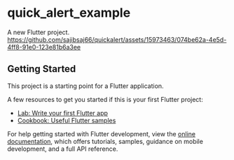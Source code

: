 # quick_alert_example

A new Flutter project.
https://github.com/sajibsaj66/quickalert/assets/15973463/074be62a-4e5d-4ff8-91e0-123e81b6a3ee  


## Getting Started

This project is a starting point for a Flutter application.

A few resources to get you started if this is your first Flutter project:

- [Lab: Write your first Flutter app](https://docs.flutter.dev/get-started/codelab)
- [Cookbook: Useful Flutter samples](https://docs.flutter.dev/cookbook)

For help getting started with Flutter development, view the
[online documentation](https://docs.flutter.dev/), which offers tutorials,
samples, guidance on mobile development, and a full API reference.
